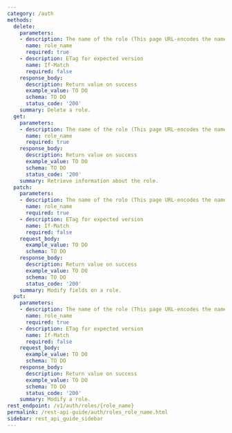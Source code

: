 ```yaml
---
category: /auth
methods:
  delete:
    parameters:
    - description: The name of the role (This page URL-encodes the name for you)
      name: role_name
      required: true
    - description: ETag for expected version
      name: If-Match
      required: false
    response_body:
      description: Return value on success
      example_value: TO DO
      schema: TO DO
      status_code: '200'
    summary: Delete a role.
  get:
    parameters:
    - description: The name of the role (This page URL-encodes the name for you)
      name: role_name
      required: true
    response_body:
      description: Return value on success
      example_value: TO DO
      schema: TO DO
      status_code: '200'
    summary: Retrieve information about the role.
  patch:
    parameters:
    - description: The name of the role (This page URL-encodes the name for you)
      name: role_name
      required: true
    - description: ETag for expected version
      name: If-Match
      required: false
    request_body:
      example_value: TO DO
      schema: TO DO
    response_body:
      description: Return value on success
      example_value: TO DO
      schema: TO DO
      status_code: '200'
    summary: Modify fields on a role.
  put:
    parameters:
    - description: The name of the role (This page URL-encodes the name for you)
      name: role_name
      required: true
    - description: ETag for expected version
      name: If-Match
      required: false
    request_body:
      example_value: TO DO
      schema: TO DO
    response_body:
      description: Return value on success
      example_value: TO DO
      schema: TO DO
      status_code: '200'
    summary: Modify a role.
rest_endpoint: /v1/auth/roles/{role_name}
permalink: /rest-api-guide/auth/roles_role_name.html
sidebar: rest_api_guide_sidebar
---
```

